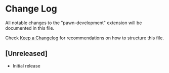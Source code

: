 # Change Log

All notable changes to the "pawn-development" extension will be documented in this file.

Check [Keep a Changelog](http://keepachangelog.com/) for recommendations on how to structure this file.

## [Unreleased]

- Initial release